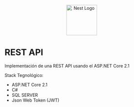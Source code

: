 <p align="center">
  <a href="http://nestjs.com/" target="blank"><img src="https://upload.wikimedia.org/wikipedia/commons/e/ee/.NET_Core_Logo.svg" width="100" alt="Nest Logo" /></a>
</p>

# REST API
Implementación de una REST API usando el ASP.NET Core 2.1

Stack Tegnológico:
- ASP.NET Core 2.1
- C#
- SQL SERVER
- Json Web Token (JWT)
